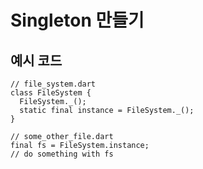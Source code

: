 # Singleton 만들기

## 예시 코드
~~~
// file_system.dart
class FileSystem {
  FileSystem._();
  static final instance = FileSystem._();
}

// some_other_file.dart
final fs = FileSystem.instance;
// do something with fs
~~~